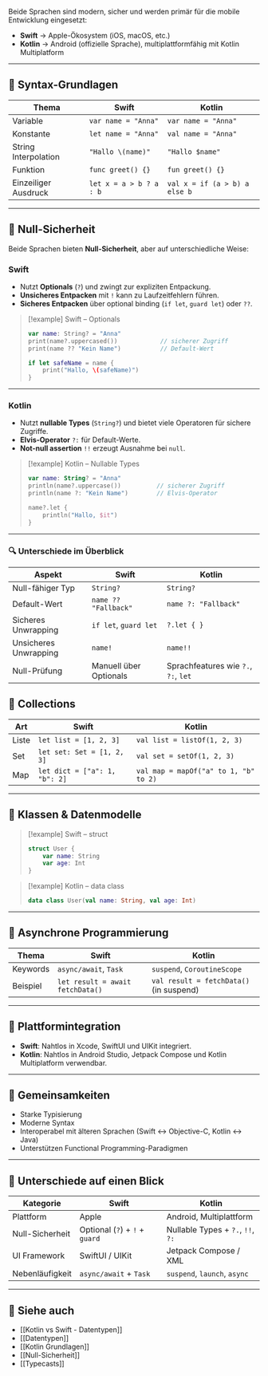 

Beide Sprachen sind modern, sicher und werden primär für die mobile Entwicklung eingesetzt:  
- **Swift** → Apple-Ökosystem (iOS, macOS, etc.)  
- **Kotlin** → Android (offizielle Sprache), multiplattformfähig mit Kotlin Multiplatform

---

## 🔹 Syntax-Grundlagen

| Thema           | Swift                            | Kotlin                           |
|----------------|-----------------------------------|----------------------------------|
| Variable        | `var name = "Anna"`              | `var name = "Anna"`              |
| Konstante       | `let name = "Anna"`              | `val name = "Anna"`              |
| String Interpolation | `"Hallo \(name)"`           | `"Hallo $name"`                  |
| Funktion        | `func greet() {}`                | `fun greet() {}`                 |
| Einzeiliger Ausdruck | `let x = a > b ? a : b`     | `val x = if (a > b) a else b`    |

---

## 🔹 Null-Sicherheit

Beide Sprachen bieten **Null-Sicherheit**, aber auf unterschiedliche Weise:

### Swift  
- Nutzt **Optionals** (`?`) und zwingt zur expliziten Entpackung.  
- **Unsicheres Entpacken** mit `!` kann zu Laufzeitfehlern führen.  
- **Sicheres Entpacken** über optional binding (`if let`, `guard let`) oder `??`.

> [!example] Swift – Optionals  
> ```swift
> var name: String? = "Anna"
> print(name?.uppercased())            // sicherer Zugriff
> print(name ?? "Kein Name")           // Default-Wert
> 
> if let safeName = name {
>     print("Hallo, \(safeName)")
> }
> ```

---

### Kotlin  
- Nutzt **nullable Types** (`String?`) und bietet viele Operatoren für sichere Zugriffe.  
- **Elvis-Operator** `?:` für Default-Werte.  
- **Not-null assertion** `!!` erzeugt Ausnahme bei `null`.

> [!example] Kotlin – Nullable Types  
> ```kotlin
> var name: String? = "Anna"
> println(name?.uppercase())          // sicherer Zugriff
> println(name ?: "Kein Name")        // Elvis-Operator
> 
> name?.let {
>     println("Hallo, $it")
> }
> ```

---

### 🔍 Unterschiede im Überblick

| Aspekt               | Swift                             | Kotlin                             |
|----------------------|------------------------------------|-------------------------------------|
| Null-fähiger Typ     | `String?`                         | `String?`                           |
| Default-Wert         | `name ?? "Fallback"`              | `name ?: "Fallback"`               |
| Sicheres Unwrapping  | `if let`, `guard let`             | `?.let { }`                         |
| Unsicheres Unwrapping| `name!`                           | `name!!`                            |
| Null-Prüfung         | Manuell über Optionals            | Sprachfeatures wie `?.`, `?:`, `let` |


## 🔹 Collections

| Art       | Swift                                  | Kotlin                            |
|-----------|-----------------------------------------|-----------------------------------|
| Liste     | `let list = [1, 2, 3]`                 | `val list = listOf(1, 2, 3)`      |
| Set       | `let set: Set = [1, 2, 3]`             | `val set = setOf(1, 2, 3)`        |
| Map       | `let dict = ["a": 1, "b": 2]`          | `val map = mapOf("a" to 1, "b" to 2)` |

---

## 🔹 Klassen & Datenmodelle

> [!example] Swift – struct  
> ```swift
> struct User {
>     var name: String
>     var age: Int
> }
> ```

> [!example] Kotlin – data class  
> ```kotlin
> data class User(val name: String, val age: Int)
> ```

---

## 🔹 Asynchrone Programmierung

| Thema           | Swift                              | Kotlin                          |
|----------------|-------------------------------------|---------------------------------|
| Keywords        | `async/await`, `Task`              | `suspend`, `CoroutineScope`    |
| Beispiel        | `let result = await fetchData()`   | `val result = fetchData()` (in suspend) |

---

## 🔹 Plattformintegration

- **Swift**: Nahtlos in Xcode, SwiftUI und UIKit integriert.
- **Kotlin**: Nahtlos in Android Studio, Jetpack Compose und Kotlin Multiplatform verwendbar.

---

## 🔹 Gemeinsamkeiten

- Starke Typisierung  
- Moderne Syntax  
- Interoperabel mit älteren Sprachen (Swift ↔ Objective-C, Kotlin ↔ Java)  
- Unterstützen Functional Programming-Paradigmen

---

## 🔹 Unterschiede auf einen Blick

| Kategorie       | Swift                          | Kotlin                            |
| --------------- | ------------------------------ | --------------------------------- |
| Plattform       | Apple                          | Android, Multiplattform           |
| Null-Sicherheit | Optional (`?`) + `!` + `guard` | Nullable Types + `?.`, `!!`, `?:` |
| UI Framework    | SwiftUI / UIKit                | Jetpack Compose / XML             |
| Nebenläufigkeit | `async/await` + `Task`         | `suspend`, `launch`, `async`      |

---



## 🔹 Siehe auch
- [[Kotlin vs Swift - Datentypen]]
- [[Datentypen]]
- [[Kotlin Grundlagen]]
- [[Null-Sicherheit]]
- [[Typecasts]]
